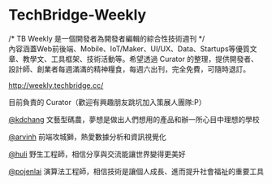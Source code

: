 # TechBridge-Weekly
/*  TB Weekly 是一個開發者為開發者編輯的綜合性技術週刊  */  
內容涵蓋Web前後端、Mobile、IoT/Maker、UI/UX、Data、Startups等優質文章、教學文、工具框架、技術活動等。希望透過 Curator 的整理，提供開發者、設計師、創業者每週滿滿的精神糧食，每週六出刊，完全免費，可隨時退訂。

http://weekly.techbridge.cc/

目前負責的 Curator（歡迎有興趣朋友跳坑加入策展人團隊:P）

[@kdchang](http://blog.kdchang.cc) 文藝型碼農，夢想是做出人們想用的產品和辦一所心目中理想的學校

[@arvinh](http://cv.arvinh.info) 前端攻城獅，熱愛數據分析和資訊視覺化

[@huli](http://huli.logdown.com) 野生工程師，相信分享與交流能讓世界變得更美好

[@pojenlai](https://pojenlai.wordpress.com/) 演算法工程師，相信技術是讓個人成長、進而提升社會福祉的重要工具
